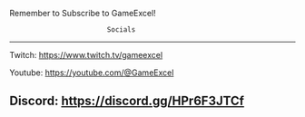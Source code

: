 Remember to Subscribe to GameExcel!

                            Socials
--------------------------------------
Twitch: https://www.twitch.tv/gameexcel

Youtube: https://youtube.com/@GameExcel

Discord: https://discord.gg/HPr6F3JTCf
--------------------------------------
